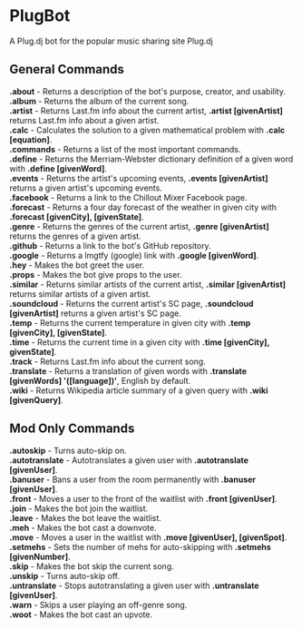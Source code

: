 PlugBot
=======

A Plug.dj bot for the popular music sharing site Plug.dj

General Commands
--------

**.about** - Returns a description of the bot's purpose, creator, and usability.  
**.album** - Returns the album of the current song.  
**.artist** - Returns Last.fm info about the current artist, **.artist [givenArtist]** returns Last.fm info about a given artist.  
**.calc** - Calculates the solution to a given mathematical problem with **.calc [equation]**.  
**.commands** - Returns a list of the most important commands.   
**.define** - Returns the Merriam-Webster dictionary definition of a given word with **.define [givenWord]**.  
**.events** - Returns the artist's upcoming events, **.events [givenArtist]** returns a given artist's upcoming events.  
**.facebook** - Returns a link to the Chillout Mixer Facebook page.  
**.forecast** - Returns a four day forecast of the weather in given city with **.forecast [givenCity], [givenState]**.  
**.genre** - Returns the genres of the current artist, **.genre [givenArtist]** returns the genres of a given artist.  
**.github** - Returns a link to the bot's GitHub repository.  
**.google** - Returns a lmgtfy (google) link with **.google [givenWord]**.  
**.hey** - Makes the bot greet the user.  
**.props** - Makes the bot give props to the user.  
**.similar** - Returns similar artists of the current artist, **.similar [givenArtist]** returns similar artists of a given artist.  
**.soundcloud** - Returns the current artist's SC page, **.soundcloud [givenArtist]** returns a given artist's SC page.  
**.temp** - Returns the current temperature in given city with **.temp [givenCity], [givenState]**.  
**.time** - Returns the current time in a given city with **.time [givenCity], givenState]**.  
**.track** - Returns Last.fm info about the current song.  
**.translate** - Returns a translation of given words with **.translate [givenWords] '([language])'**, English by default.  
**.wiki** - Returns Wikipedia article summary of a given query with **.wiki [givenQuery]**.  

Mod Only Commands
--------

**.autoskip** - Turns auto-skip on.  
**.autotranslate** - Autotranslates a given user with **.autotranslate [givenUser]**.  
**.banuser** - Bans a user from the room permanently with **.banuser [givenUser]**.  
**.front** - Moves a user to the front of the waitlist with **.front [givenUser]**.  
**.join** - Makes the bot join the waitlist.  
**.leave** - Makes the bot leave the waitlist.  
**.meh** - Makes the bot cast a downvote.  
**.move** - Moves a user in the waitlist with **.move [givenUser], [givenSpot]**.    
**.setmehs** - Sets the number of mehs for auto-skipping with **.setmehs [givenNumber]**.  
**.skip** - Makes the bot skip the current song.  
**.unskip** - Turns auto-skip off.  
**.untranslate** - Stops autotranslating a given user with **.untranslate [givenUser]**.  
**.warn** - Skips a user playing an off-genre song.  
**.woot** - Makes the bot cast an upvote.  